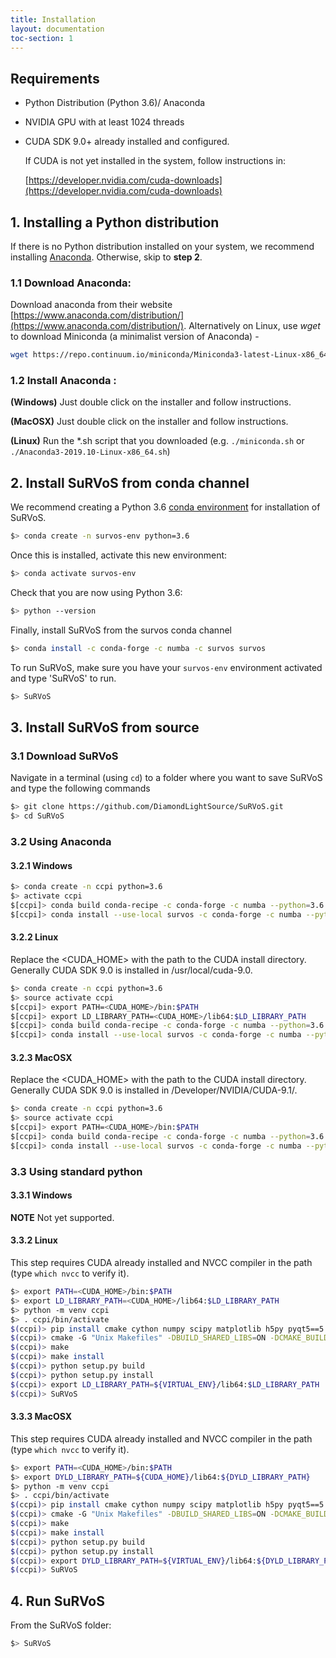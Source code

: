 ```yaml
---
title: Installation
layout: documentation
toc-section: 1
---
```


## Requirements

- Python Distribution (Python 3.6)/ Anaconda

- NVIDIA GPU with at least 1024 threads

- CUDA SDK 9.0+ already installed and configured.

  If CUDA is not yet installed in the system, follow instructions in:

  [https://developer.nvidia.com/cuda-downloads](https://developer.nvidia.com/cuda-downloads)

   
 
## 1. Installing a Python distribution

If there is no Python distribution installed on your system, we recommend installing [Anaconda](https://docs.continuum.io/anaconda/). Otherwise, skip to **step 2**.

### 1.1 Download Anaconda:

Download anaconda from their website [https://www.anaconda.com/distribution/](https://www.anaconda.com/distribution/).
Alternatively on Linux, use *wget* to download Miniconda (a minimalist version of Anaconda) -
```bash
wget https://repo.continuum.io/miniconda/Miniconda3-latest-Linux-x86_64.sh -O miniconda.sh
```

### 1.2 Install Anaconda :

**(Windows)** Just double click on the installer and follow instructions.

**(MacOSX)** Just double click on the installer and follow instructions.

**(Linux)** Run the *.sh script that you downloaded (e.g. `./miniconda.sh` or  `./Anaconda3-2019.10-Linux-x86_64.sh`)


## 2. Install SuRVoS from conda channel

We recommend creating a Python 3.6 [conda environment](https://docs.conda.io/projects/conda/en/latest/user-guide/concepts/environments.html) for installation of SuRVoS.

```bash
$> conda create -n survos-env python=3.6
```

Once this is installed, activate this new environment:

```bash
$> conda activate survos-env
```

Check that you are now using Python 3.6:
```bash
$> python --version
```
Finally, install SuRVoS from the survos conda channel

```bash
$> conda install -c conda-forge -c numba -c survos survos
```

To run SuRVoS, make sure you have your `survos-env` environment activated and type 'SuRVoS' to run.

```bash
$> SuRVoS
```

## 3. Install SuRVoS from source

### 3.1 Download SuRVoS

Navigate in a terminal (using `cd`) to a folder where you want to save SuRVoS and type the following commands

```bash
$> git clone https://github.com/DiamondLightSource/SuRVoS.git
$> cd SuRVoS
```

### 3.2 Using Anaconda

#### 3.2.1 Windows

```bash
$> conda create -n ccpi python=3.6
$> activate ccpi
$[ccpi]> conda build conda-recipe -c conda-forge -c numba --python=3.6
$[ccpi]> conda install --use-local survos -c conda-forge -c numba --python=3.6
```

#### 3.2.2 Linux
Replace the &lt;CUDA_HOME&gt; with the path to the CUDA install directory. Generally CUDA SDK 9.0 is installed in /usr/local/cuda-9.0.

```bash
$> conda create -n ccpi python=3.6
$> source activate ccpi
$[ccpi]> export PATH=<CUDA_HOME>/bin:$PATH
$[ccpi]> export LD_LIBRARY_PATH=<CUDA_HOME>/lib64:$LD_LIBRARY_PATH
$[ccpi]> conda build conda-recipe -c conda-forge -c numba --python=3.6
$[ccpi]> conda install --use-local survos -c conda-forge -c numba --python=3.6
```

#### 3.2.3 MacOSX
Replace the &lt;CUDA_HOME&gt; with the path to the CUDA install directory. Generally CUDA SDK 9.0 is installed in /Developer/NVIDIA/CUDA-9.1/.

```bash
$> conda create -n ccpi python=3.6
$> source activate ccpi
$[ccpi]> export PATH=<CUDA_HOME>/bin:$PATH
$[ccpi]> conda build conda-recipe -c conda-forge -c numba --python=3.6
$[ccpi]> conda install --use-local survos -c conda-forge -c numba --python=3.6
```

### 3.3 Using standard python

#### 3.3.1 Windows
**NOTE** Not yet supported.

#### 3.3.2 Linux
This step requires CUDA already installed and NVCC compiler in the path (type `which nvcc` to verify it).

```bash
$> export PATH=<CUDA_HOME>/bin:$PATH
$> export LD_LIBRARY_PATH=<CUDA_HOME>/lib64:$LD_LIBRARY_PATH
$> python -m venv ccpi
$> . ccpi/bin/activate
$(ccpi)> pip install cmake cython numpy scipy matplotlib h5py pyqt5==5.8.2 tifffile networkx scikit-image scikit-learn seaborn 
$(ccpi)> cmake -G "Unix Makefiles" -DBUILD_SHARED_LIBS=ON -DCMAKE_BUILD_TYPE=Release -DCMAKE_INSTALL_PREFIX="${VIRTUAL_ENV}" -DINSTALL_BIN_DIR="${VIRTUAL_ENV}/bin" -DINSTALL_LIB_DIR="${VIRTUAL_ENV}/lib64" survos/lib/src
$(ccpi)> make
$(ccpi)> make install
$(ccpi)> python setup.py build
$(ccpi)> python setup.py install
$(ccpi)> export LD_LIBRARY_PATH=${VIRTUAL_ENV}/lib64:$LD_LIBRARY_PATH
$(ccpi)> SuRVoS
```

#### 3.3.3 MacOSX
This step requires CUDA already installed and NVCC compiler in the path (type `which nvcc` to verify it).

```bash
$> export PATH=<CUDA_HOME>/bin:$PATH
$> export DYLD_LIBRARY_PATH=${CUDA_HOME}/lib64:${DYLD_LIBRARY_PATH}
$> python -m venv ccpi
$> . ccpi/bin/activate
$(ccpi)> pip install cmake cython numpy scipy matplotlib h5py pyqt5==5.8.2 tifffile networkx scikit-image scikit-learn seaborn 
$(ccpi)> cmake -G "Unix Makefiles" -DBUILD_SHARED_LIBS=ON -DCMAKE_BUILD_TYPE=Release -DCMAKE_INSTALL_PREFIX="${VIRTUAL_ENV}" -DINSTALL_BIN_DIR="${VIRTUAL_ENV}/bin" -DINSTALL_LIB_DIR="${VIRTUAL_ENV}/lib64" survos/lib/src
$(ccpi)> make
$(ccpi)> make install
$(ccpi)> python setup.py build
$(ccpi)> python setup.py install
$(ccpi)> export DYLD_LIBRARY_PATH=${VIRTUAL_ENV}/lib64:${DYLD_LIBRARY_PATH}
$(ccpi)> SuRVoS
```

## 4. Run SuRVoS

From the SuRVoS folder:

```bash
$> SuRVoS
```
